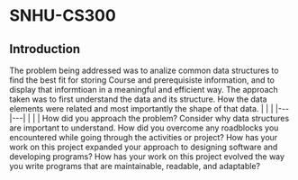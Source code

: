 # SNHU-CS300

## Introduction

The problem being addressed was to analize common data structures to find the best fit for storing Course and prerequisiste information, and to display that informtioan in a meaningful and efficient way.
The approach taken was to first understand the data and its structure. How the data elements were related and most importantly the shape of that data.
|  |  |
|---|---|
|  |  |
How did you approach the problem? Consider why data structures are important to understand.
How did you overcome any roadblocks you encountered while going through the activities or project?
How has your work on this project expanded your approach to designing software and developing programs?
How has your work on this project evolved the way you write programs that are maintainable, readable, and adaptable?

